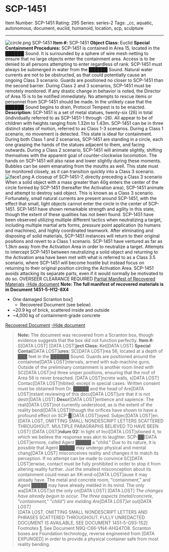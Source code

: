 # SCP-1451
Item Number: SCP-1451
Rating: 295
Series: series-2
Tags: _cc, aquatic, autonomous, document, euclid, humanoid, location, scp, sculpture

---

![circle.png](https://scp-wiki.wdfiles.com/local--files/scp-1451/circle.png)
SCP-1451
**Item #:** SCP-1451
**Object Class:** Euclid
**Special Containment Procedures:** SCP-1451 is contained in Area 15, located in the ██████ Sound. It is surrounded by a sphere of wire mesh netting to ensure that no large objects enter the containment area. Access is to be denied to all persons attempting to enter regardless of rank. SCP-1451 must always be submerged in water from the ██████ Sound. Natural water currents are not to be obstructed, as that could potentially cause an ongoing Class 3 scenario. Guards are positioned no closer to SCP-1451 than the second barrier.
During Class 2 and 3 scenarios, SCP-1451 must be remotely monitored. If any drastic change in behavior is noted, the Director of Area 15 is to be notified immediately. No attempts to rescue items or personnel from SCP-1451 should be made. In the unlikely case that the ██████ Sound begins to drain, Protocol Tempest is to be enacted.
**Description:** SCP-1451 is a set of metal statues, twenty-six (26) in total (individually referred to as SCP-1451-1 through -26). All appear to be of children with heights ranging from 1.32m to 1.43m. SCP-1451 can be in three distinct states of motion, referred to as Class 1-3 scenarios. During a Class 1 scenario, no movement is detected. This state is ideal for containment. During both Class 1 and 2 scenarios, SCP-1451 are standing in a circle, each one grasping the hands of the statues adjacent to them, and facing outwards.
During a Class 2 scenario, SCP-1451 will animate slightly, shifting themselves with the apparent goal of counter-clockwise locomotion. The hands on SCP-1451 will also raise and lower slightly during these moments. Bubbles can be seem emanating from the mouths as well. This state must be monitored closely, as it can transition quickly into a Class 3 scenario.
![face1.png](https://scp-wiki.wdfiles.com/local--files/scp-1451/face1.png)
A closeup of SCP-1451-7, directly preceding a Class 3 scenario
When a solid object with a mass greater than 40g enters the center of the circle formed by SCP-1451 (hereafter the Activation area), SCP-1451 animate and attempt to destroy said object. This is known as a Class 3 scenario. Fortunately, small natural currents are present around SCP-1451, with the effect that small, light objects cannot enter the circle in the center of SCP-1451.
SCP-1451 have shown remarkable strength and agility in this state, though the extent of these qualities has not been found. SCP-1451 have been observed utilizing multiple different tactics when neutralizing a target, including multiple martial arts forms, pressure point application (to humans and machines), and highly coordinated teamwork. After eliminating and disposing of solid materials, SCP-1451 instances will return to their original positions and revert to a Class 1 scenario.
SCP-1451 have ventured as far as 1.3km away from the Activation Area in order to neutralize a target. Attempts to intercept SCP-1451 between neutralizing a solid object and returning to the Activation area have been met with what is referred to as a Class 3.5 scenario, where SCP-1451 will become hostile but instead focus on returning to their original position circling the Activation Area.
SCP-1451 avoids attacking its separate parts, even if it would normally be motivated to do so.
OVERSEER CLEARANCE REQUIRED
[Partial Manifest of Recovered Materials](javascript:;)
[-Hide document](javascript:;)
**Note: The full manifest of recovered materials is in Document 1451-5-H12-8X4**
  * One damaged Scranton box[1](javascript:;)
    * Recovered Document (see below)
  * ~20.9 kg of brick, scattered inside and outside
  * ~4,000 kg of containment-grade concrete

[Recovered Document](javascript:;)
[-Hide document](javascript:;)
> **Note:** The document was recovered from a Scranton box, though evidence suggests that the box did not function perfectly.
**Item #:** S[DATA LOST]
[DATA LOST]**ject Class:** Ket[DATA LOST]
**Special Contai**[DATA LOST]**ures:** SC[DATA LOST]rea 56, located at a depth of ███ feet in the ██████ Sound. Guards are positioned around the containme[DATA LOST]ntervals, armed with sub-machine guns. Outside of the preliminary containment is another room lined with SC[DATA LOST]nd three sniper positions, ensuring that the roof of Area 56 is never breached. [DATA LOST]ncrete walls, s[DATA LOST] Contac[DATA LOST]hibited, except in special cases. Written consent must be obtained from Dr. █████ and the head of Are[DATA LOST]nstant reviewing of this docu[DATA LOST]ure that it is not destr[DATA LOST]
**Descr**[DATA LOST]entience and sapience. The reali[DATA LOST]not currently understood, as is the extent of the reality bendi[DATA LOST]lthough the orifices have shown to have a profound effect on SCP-█[DATA LOST]oyed. Subjec[DATA LOST]en.
[DATA LOST, OMITTING SMALL NONDESCRIPT LETTERS SCATTERED THROUGHOUT. MULTIPLE PARAGRAPHS BELIEVED TO HAVE BEEN LOST]
[DATA LOST]**ndum 02:** In light of Inci[DATA LOST]stioned it, to which we believe the response was akin to laughter. SCP-██[DATA LOST]ermore, called Agent █████ a "child." Due to its nature, it is possible that Agent █████ may undergo physical and mental chang[DATA LOST] misconceives reality and changes it to match its perception. If no attempt can be made to convince SC[DATA LOST]erwise, contact must be fully prohibited in order to stop it from altering reality further. Just the smallest misconception about its containment could mean an XK-end-o[DATA LOST]ause it may already have. The metal and concrete room, "containment," and Agent █████ may have already melded in its mind. The only wa[DATA LOST]ot the only on[DATA LOST]
[DATA LOST] _The changes have already begun to occur. The three aspects (metal/concrete, "containment," "child") are melding Are[DATA LOST]et out[DATA LOST]_  
[DATA LOST, OMITTING SMALL NONDESCRIPT LETTERS AND PHRASES SCATTERED THROUGHOUT. FULLY UNREDACTED DOCUMENT IS AVAILABLE, SEE DOCUMENT 1451-5-G93-1S2]
Footnotes
[1](javascript:;). See Document N9Q-C66-VN4-AHQ47O8. Scranton boxes are Foundation technology, reverse engineered from [DATA EXPUNGED] in order to provide a physical container safe from most reality bending.